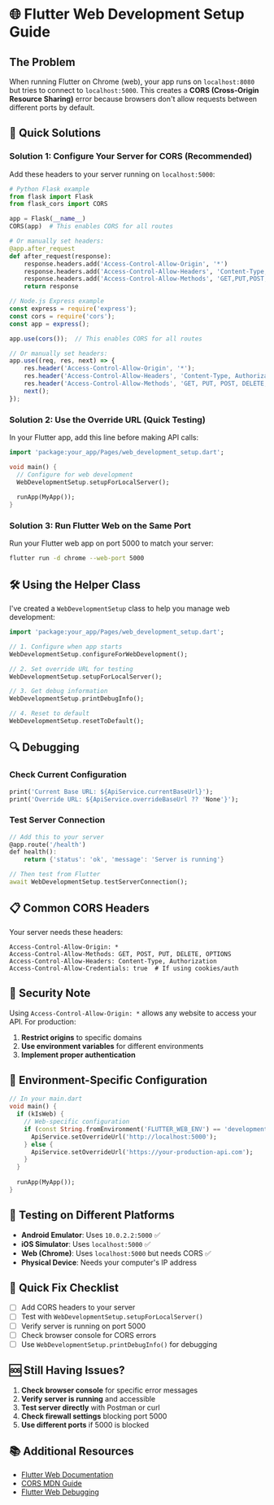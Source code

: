 # 🌐 Flutter Web Development Setup Guide

## The Problem
When running Flutter on Chrome (web), your app runs on `localhost:8080` but tries to connect to `localhost:5000`. This creates a **CORS (Cross-Origin Resource Sharing)** error because browsers don't allow requests between different ports by default.

## 🚀 Quick Solutions

### Solution 1: Configure Your Server for CORS (Recommended)
Add these headers to your server running on `localhost:5000`:

```python
# Python Flask example
from flask import Flask
from flask_cors import CORS

app = Flask(__name__)
CORS(app)  # This enables CORS for all routes

# Or manually set headers:
@app.after_request
def after_request(response):
    response.headers.add('Access-Control-Allow-Origin', '*')
    response.headers.add('Access-Control-Allow-Headers', 'Content-Type,Authorization')
    response.headers.add('Access-Control-Allow-Methods', 'GET,PUT,POST,DELETE,OPTIONS')
    return response
```

```javascript
// Node.js Express example
const express = require('express');
const cors = require('cors');
const app = express();

app.use(cors());  // This enables CORS for all routes

// Or manually set headers:
app.use((req, res, next) => {
    res.header('Access-Control-Allow-Origin', '*');
    res.header('Access-Control-Allow-Headers', 'Content-Type, Authorization');
    res.header('Access-Control-Allow-Methods', 'GET, PUT, POST, DELETE, OPTIONS');
    next();
});
```

### Solution 2: Use the Override URL (Quick Testing)
In your Flutter app, add this line before making API calls:

```dart
import 'package:your_app/Pages/web_development_setup.dart';

void main() {
  // Configure for web development
  WebDevelopmentSetup.setupForLocalServer();
  
  runApp(MyApp());
}
```

### Solution 3: Run Flutter Web on the Same Port
Run your Flutter web app on port 5000 to match your server:

```bash
flutter run -d chrome --web-port 5000
```

## 🛠️ Using the Helper Class

I've created a `WebDevelopmentSetup` class to help you manage web development:

```dart
import 'package:your_app/Pages/web_development_setup.dart';

// 1. Configure when app starts
WebDevelopmentSetup.configureForWebDevelopment();

// 2. Set override URL for testing
WebDevelopmentSetup.setupForLocalServer();

// 3. Get debug information
WebDevelopmentSetup.printDebugInfo();

// 4. Reset to default
WebDevelopmentSetup.resetToDefault();
```

## 🔍 Debugging

### Check Current Configuration
```dart
print('Current Base URL: ${ApiService.currentBaseUrl}');
print('Override URL: ${ApiService.overrideBaseUrl ?? 'None'}');
```

### Test Server Connection
```dart
// Add this to your server
@app.route('/health')
def health():
    return {'status': 'ok', 'message': 'Server is running'}

// Then test from Flutter
await WebDevelopmentSetup.testServerConnection();
```

## 📋 Common CORS Headers

Your server needs these headers:

```
Access-Control-Allow-Origin: *
Access-Control-Allow-Methods: GET, POST, PUT, DELETE, OPTIONS
Access-Control-Allow-Headers: Content-Type, Authorization
Access-Control-Allow-Credentials: true  # If using cookies/auth
```

## 🚨 Security Note

Using `Access-Control-Allow-Origin: *` allows any website to access your API. For production:

1. **Restrict origins** to specific domains
2. **Use environment variables** for different environments
3. **Implement proper authentication**

## 🔧 Environment-Specific Configuration

```dart
// In your main.dart
void main() {
  if (kIsWeb) {
    // Web-specific configuration
    if (const String.fromEnvironment('FLUTTER_WEB_ENV') == 'development') {
      ApiService.setOverrideUrl('http://localhost:5000');
    } else {
      ApiService.setOverrideUrl('https://your-production-api.com');
    }
  }
  
  runApp(MyApp());
}
```

## 📱 Testing on Different Platforms

- **Android Emulator**: Uses `10.0.2.2:5000` ✅
- **iOS Simulator**: Uses `localhost:5000` ✅  
- **Web (Chrome)**: Uses `localhost:5000` but needs CORS ✅
- **Physical Device**: Needs your computer's IP address

## 🎯 Quick Fix Checklist

- [ ] Add CORS headers to your server
- [ ] Test with `WebDevelopmentSetup.setupForLocalServer()`
- [ ] Verify server is running on port 5000
- [ ] Check browser console for CORS errors
- [ ] Use `WebDevelopmentSetup.printDebugInfo()` for debugging

## 🆘 Still Having Issues?

1. **Check browser console** for specific error messages
2. **Verify server is running** and accessible
3. **Test server directly** with Postman or curl
4. **Check firewall settings** blocking port 5000
5. **Use different ports** if 5000 is blocked

## 📚 Additional Resources

- [Flutter Web Documentation](https://flutter.dev/docs/get-started/web)
- [CORS MDN Guide](https://developer.mozilla.org/en-US/docs/Web/HTTP/CORS)
- [Flutter Web Debugging](https://flutter.dev/docs/testing/debugging#web)
